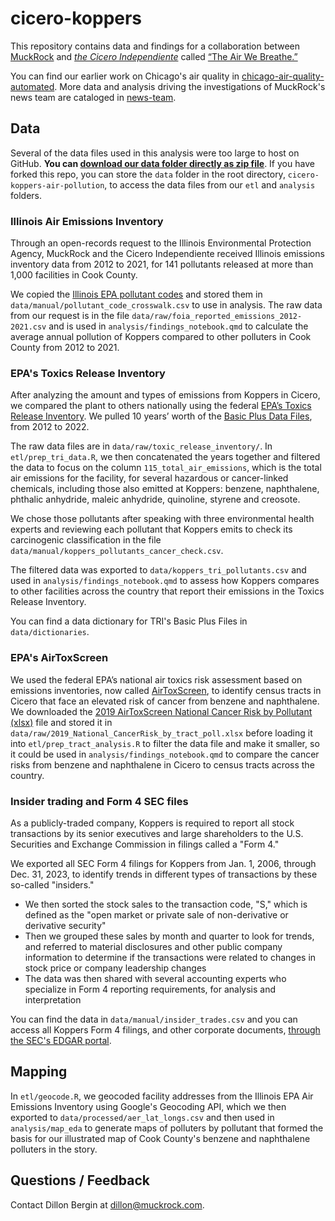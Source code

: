 # cicero-koppers

This repository contains data and findings for a collaboration between [MuckRock](https://www.muckrock.com/) and [*the Cicero Independiente*](https://www.ciceroindependiente.com/) called [“The Air We Breathe.”](https://www.muckrock.com/news/archives/2023/nov/07/air-we-breathe-cicero-pollution/)

You can find our earlier work on Chicago's air quality in [chicago-air-quality-automated](https://github.com/MuckRock/chicago-air-quality-automated). More data and analysis driving the investigations of MuckRock's news team are cataloged in [news-team](https://github.com/MuckRock/news-team).


## Data

Several of the data files used in this analysis were too large to host on GitHub. **You can [download our data folder directly as zip file](https://cdn.muckrock.com/files_static/2023/cicero/data.zip)**. If you have forked this repo, you can store the `data` folder in the root directory, `cicero-koppers-air-pollution`, to access the data files from our `etl` and `analysis` folders. 

### Illinois Air Emissions Inventory
Through an open-records request to the Illinois Environmental Protection Agency, MuckRock and the Cicero Independiente received Illinois emissions inventory data from 2012 to 2021, for 141 pollutants released at more than 1,000 facilities in Cook County. 

We copied the [Illinois EPA pollutant codes](https://epa.illinois.gov/topics/air-quality/planning-reporting/annual-emission-reports/reference-tables/pollutants.html) and stored them in `data/manual/pollutant_code_crosswalk.csv` to use in analysis. The raw data from our request is in the file `data/raw/foia_reported_emissions_2012-2021.csv` and is used in `analysis/findings_notebook.qmd` to calculate the average annual pollution of Koppers compared to other polluters in Cook County from 2012 to 2021. 

### EPA's Toxics Release Inventory
After analyzing the amount and types of emissions from Koppers in Cicero, we compared the plant to others nationally using the federal [EPA’s Toxics Release Inventory](https://www.epa.gov/toxics-release-inventory-tri-program/tri-data-and-tools). We pulled 10 years’ worth of the [Basic Plus Data Files](https://www.epa.gov/toxics-release-inventory-tri-program/tri-basic-plus-data-files-calendar-years-1987-present), from 2012 to 2022.

The raw data files are in `data/raw/toxic_release_inventory/`. In `etl/prep_tri_data.R`, we then concatenated the years together and filtered the data to focus on the column `115_total_air_emissions`, which is the total air emissions for the facility, for several hazardous or cancer-linked chemicals, including those also emitted at Koppers: benzene, naphthalene, phthalic anhydride, maleic anhydride, quinoline, styrene and creosote.

We chose those pollutants after speaking with three environmental health experts and reviewing each pollutant that Koppers emits to check its carcinogenic classification in the file `data/manual/koppers_pollutants_cancer_check.csv`.

The filtered data was exported to `data/koppers_tri_pollutants.csv` and used in `analysis/findings_notebook.qmd` to assess how Koppers compares to other facilities across the country that report their emissions in the Toxics Release Inventory.  

You can find a data dictionary for TRI's Basic Plus Files in `data/dictionaries`.

### EPA's AirToxScreen 
We used the federal EPA’s national air toxics risk assessment based on emissions inventories, now called [AirToxScreen](https://www.epa.gov/AirToxScreen/2019-airtoxscreen), to identify census tracts in Cicero that face an elevated risk of cancer from benzene and naphthalene. We downloaded the [2019 AirToxScreen National Cancer Risk by Pollutant (xlsx)](https://www.epa.gov/AirToxScreen/2019-airtoxscreen-assessment-results) file and stored it in `data/raw/2019_National_CancerRisk_by_tract_poll.xlsx` before loading it into `etl/prep_tract_analysis.R` to filter the data file and make it smaller, so it could be used in `analysis/findings_notebook.qmd` to compare the cancer risks from benzene and naphthalene in Cicero to census tracts across the country. 

### Insider trading and Form 4 SEC files 

As a publicly-traded company, Koppers is required to report all stock transactions by its senior executives and large shareholders to the U.S. Securities and Exchange Commission in filings called a "Form 4." 

We exported all SEC Form 4 filings for Koppers from Jan. 1, 2006, through Dec. 31, 2023, to identify trends in different types of transactions by these so-called "insiders." 
- We then sorted the stock sales to the transaction code, "S," which is defined as the "open market or private sale of non-derivative or derivative security" 
- Then we grouped these sales by month and quarter to look for trends, and referred to material disclosures and other public company information to determine if the transactions were related to changes in stock price or company leadership changes
- The data was then shared with several accounting experts who specialize in Form 4 reporting requirements, for analysis and interpretation

You can find the data in `data/manual/insider_trades.csv` and you can access all Koppers Form 4 filings, and other corporate documents, [through the SEC's EDGAR portal](https://www.sec.gov/edgar/browse/?CIK=0001315257&owner=include).

## Mapping 
In `etl/geocode.R`, we geocoded facility addresses from the Illinois EPA Air Emissions Inventory using Google's Geocoding API, which we then exported to `data/processed/aer_lat_longs.csv` and then used in `analysis/map_eda` to generate maps of polluters by pollutant that formed the basis for our illustrated map of Cook County's benzene and naphthalene polluters in the story. 


## Questions / Feedback
Contact Dillon Bergin at dillon@muckrock.com. 
